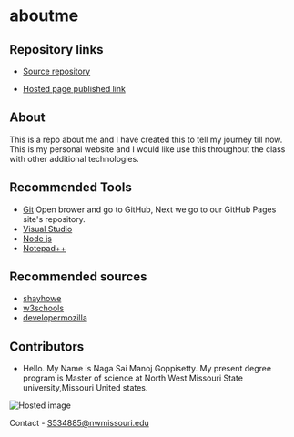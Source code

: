 # aboutme
## Repository links

- [Source repository](https://github.com/Manoj1028/aboutme)

- [Hosted page published link](https://manoj1028.github.io/aboutme/)

## About 

This is a repo  about me and I have created this to tell my journey till now. This is my personal website and I would like use this throughout the class with other additional technologies.

## Recommended Tools

- [Git](https://github.com/) Open brower and go to  GitHub, Next we go to our GitHub Pages site's repository.
- [Visual Studio](https://code.visualstudio.com/)
- [Node js](https://nodejs.org/en/)
- [Notepad++](https://notepad-plus-plus.org/)


## Recommended sources

- [shayhowe](https://learn.shayhowe.com/html-css/getting-to-know-html/)
- [w3schools](https://www.w3schools.com/html/)
- [developermozilla](https://developer.mozilla.org/en-US/docs/Learn/HTML/Introduction_to_HTML/Creating_hyperlinks)

## Contributors

- Hello. My Name is Naga Sai Manoj Goppisetty. My present degree program is Master of science at North West Missouri State university,Missouri United states.

 ![Hosted image](https://www.kttn.com/wp-content/uploads/2017/04/Northwest-Missouri-State-University.jpg")
 

Contact - S534885@nwmissouri.edu
